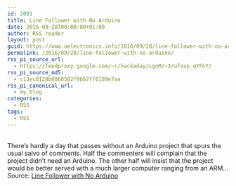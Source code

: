```yaml
---
id: 2081
title: Line Follower with No Arduino
date: 2016-09-28T00:00:00+01:00
author: RSS reader
layout: post
guid: https://www.uelectronics.info/2016/09/28/line-follower-with-no-arduino/
permalink: /2016/09/28/line-follower-with-no-arduino/
rss_pi_source_url:
  - https://feedproxy.google.com/~r/hackaday/LgoM/~3/ufoup_qYFnY/
rss_pi_source_md5:
  - c13ec0128b8868502f9b67ff0189e7aa
rss_pi_canonical_url:
  - my_blog
categories:
  - RSS
tags:
  - RSS
---
```

&#013;  
There’s hardly a day that passes without an Arduino project that spurs the usual salvo of comments. Half the commenters will complain that the project didn’t need an Arduino. The other half will insist that the project would be better served with a much larger computer ranging from an ARM…&#013;  
Source: <a href="https://feedproxy.google.com/~r/hackaday/LgoM/~3/ufoup_qYFnY/" target="_blank">Line Follower with No Arduino</a>